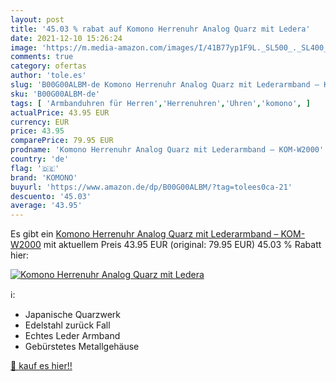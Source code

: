 ```yaml
---
layout: post
title: '45.03 % rabat auf Komono Herrenuhr Analog Quarz mit Ledera'
date: 2021-12-10 15:26:24
image: 'https://m.media-amazon.com/images/I/41B77yp1F9L._SL500_._SL400_.jpg'
comments: true
category: ofertas
author: 'tole.es'
slug: 'B00G00ALBM-de Komono Herrenuhr Analog Quarz mit Lederarmband – KOM-W2000'
sku: 'B00G00ALBM-de'
tags: [ 'Armbanduhren für Herren','Herrenuhren','Uhren','komono', ]
actualPrice: 43.95 EUR
currency: EUR
price: 43.95
comparePrice: 79.95 EUR
prodname: 'Komono Herrenuhr Analog Quarz mit Lederarmband – KOM-W2000'
country: 'de'
flag: '🇩🇪'
brand: 'KOMONO'
buyurl: 'https://www.amazon.de/dp/B00G00ALBM/?tag=tolees0ca-21'
descuento: '45.03'
average: '43.95'
---
```


Es gibt ein [Komono Herrenuhr Analog Quarz mit Lederarmband – KOM-W2000](https://www.amazon.de/dp/B00G00ALBM/?tag=tolees0ca-21) mit aktuellem Preis 43.95 EUR (original: 79.95 EUR) 45.03 % Rabatt hier:

[![Komono Herrenuhr Analog Quarz mit Ledera](https://m.media-amazon.com/images/I/41B77yp1F9L._SL500_._SL400_.jpg)](https://www.amazon.de/dp/B00G00ALBM/?tag=tolees0ca-21)

ℹ️:

- Japanische Quarzwerk
- Edelstahl zurück Fall
- Echtes Leder Armband
- Gebürstetes Metallgehäuse

[🛒 kauf es hier!!](https://www.amazon.de/dp/B00G00ALBM/?tag=tolees0ca-21)
